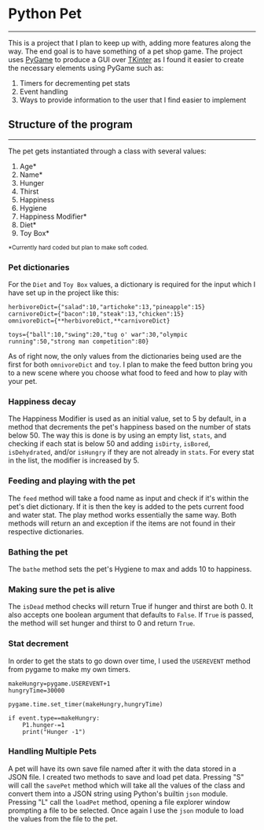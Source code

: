 # Python Pet
___
This is a project that I plan to keep up with, adding more features along the way. The end goal is to have something 
of a pet shop game. The project uses [PyGame](https://www.pygame.org/wiki/Contribute) to produce a GUI over [TKinter](https://tkdocs.com/resources/index.html) as I found it easier to create 
the necessary elements using PyGame such as:
1. Timers for decrementing pet stats
2. Event handling
3. Ways to provide information to the user that I find easier to implement

## Structure of the program
___
The pet gets instantiated through a class with several values:

1. Age*
2. Name*
3. Hunger
4. Thirst
5. Happiness
6. Hygiene
7. Happiness Modifier*
8. Diet*
9. Toy Box*

<sup>*Currently hard coded but plan to make soft coded.</sup>   

### Pet dictionaries
For the `Diet` and `Toy Box` values, a dictionary is required for the input which I have set up in the project like this:
```python3
herbivoreDict={"salad":10,"artichoke":13,"pineapple":15}
carnivoreDict={"bacon":10,"steak":13,"chicken":15}
omnivoreDict={**herbivoreDict,**carnivoreDict}

toys={"ball":10,"swing":20,"tug o' war":30,"olympic running":50,"strong man competition":80}
```
As of right now, the only values from the dictionaries being used are the first for both `omnivoreDict` and `toy`. I 
plan to make the feed button bring you to a new scene where you choose what food to feed and how to play with your pet.

### Happiness decay
The Happiness Modifier is used as an initial value, set to 5 by default, in a method that decrements the pet's happiness 
based on the number of stats below 50. The way this is done is by using an empty list, `stats`, and checking if each stat 
is below 50 and adding `isDirty`, `isBored`, `isDehydrated`, and/or `isHungry` if they are not already in `stats`. For 
every stat in the list, the modifier is increased by 5.

### Feeding and playing with the pet
The `feed` method will take a food name as input and check if it's within the pet's diet dictionary. If it is then 
the key is added to the pets current food and water stat. The play method works essentially the same way. Both methods 
will return an and exception if the items are not found in their respective dictionaries.

### Bathing the pet
The `bathe` method sets the pet's Hygiene to max and adds 10 to happiness.

### Making sure the pet is alive
The `isDead` method checks will return True if hunger and thirst are both 0. It also accepts one boolean argument that 
defaults to `False`. If `True` is passed, the method will set hunger and thirst to 0 and return `True`.

### Stat decrement
In order to get the stats to go down over time, I used the `USEREVENT` method from pygame to make my own timers.
```python3
makeHungry=pygame.USEREVENT+1
hungryTime=30000

pygame.time.set_timer(makeHungry,hungryTime)

if event.type==makeHungry:
    P1.hunger-=1
    print("Hunger -1")
```

### Handling Multiple Pets
A pet will have its own save file named after it with the data stored in a JSON file. I created two methods to save and 
load pet data. Pressing "S" will call the `savePet` method which will take all the values of the class and convert them 
into a JSON string using Python's builtin `json` module. Pressing "L" call the `loadPet` method, opening a file explorer 
window prompting a file to be selected. Once again I use the `json` module to load the values from the file to the pet.
